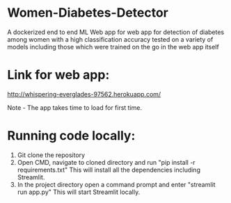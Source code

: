 # Women-Diabetes-Detector
A dockerized end to end ML Web app for web app for detection of diabetes among women with a high classification accuracy tested on a variety of models including those which were trained on the go in the web app itself

# Link for web app:
http://whispering-everglades-97562.herokuapp.com/

Note - The app takes time to load for first time.


# Running code locally:
1. Git clone the repository 
2. Open CMD, navigate to cloned directory and run "pip install -r requirements.txt" This will install all the dependencies including Streamlit.
3. In the project directory open a command prompt and enter "streamlit run app.py" This will start Streamlit locally.
